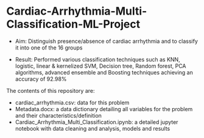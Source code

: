 # Cardiac-Arrhythmia-Multi-Classification-ML-Project

- Aim: Distinguish presence/absence of cardiac arrhythmia and to classify it into one of the 16 groups

- Result: Performed various classification techniques such as KNN, logistic, linear & kernelized SVM, Decision tree, Random forest, PCA               algorithms, advanced ensemble and Boosting techniques achieving an accuracy of 92.98%

The contents of this repository are:

  - cardiac_arrhythmia.csv: data for this problem
  - Metadata.docx: a data dictionary detailing all variables for the problem and their characteristics/definition
  - Cardiac_Arrhythmia_Multi_Classification.ipynb: a detailed jupyter notebook with data cleaning and analysis, models and results
